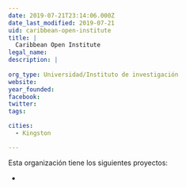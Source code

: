 ```yaml
---
date: 2019-07-21T23:14:06.000Z
date_last_modified: 2019-07-21
uid: caribbean-open-institute
title: |
  Caribbean Open Institute
legal_name: 
description: |
  
org_type: Universidad/Instituto de investigación
website: 
year_founded: 
facebook: 
twitter: 
tags:

cities: 
  - Kingston

---
```


Esta organización tiene los siguientes proyectos:

- [](/proyectos/)
